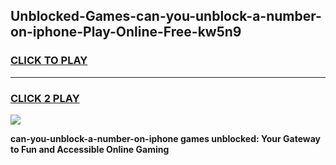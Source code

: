 
## Unblocked-Games-can-you-unblock-a-number-on-iphone-Play-Online-Free-kw5n9
<h3>
<a href="https://premium76.site?title=can-you-unblock-a-number-on-iphone&ref=26A">CLICK TO PLAY</a></h3>
<hr>

<h3>
<a href="https://premium76.site?title=can-you-unblock-a-number-on-iphone&ref=26A">CLICK 2 PLAY</a>
  
</h3>

<a href="https://premium76.site?title=can-you-unblock-a-number-on-iphone&ref=26A"><img src="https://clearcache.store/games.png"></a>


**can-you-unblock-a-number-on-iphone games unblocked: Your Gateway to Fun and Accessible Online Gaming**

